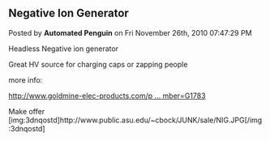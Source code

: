 ## Negative Ion Generator
Posted by **Automated Penguin** on Fri November 26th, 2010 07:47:29 PM

Headless Negative ion generator

Great HV source for charging caps or zapping people

more info:

<!-- m --><a class="postlink" href="http://www.goldmine-elec-products.com/prodinfo.asp?number=G1783">http://www.goldmine-elec-products.com/p ... mber=G1783</a><!-- m -->

Make offer
[img:3dnqostd]http&#58;//www&#46;public&#46;asu&#46;edu/~cbock/JUNK/sale/NIG&#46;JPG[/img:3dnqostd]

